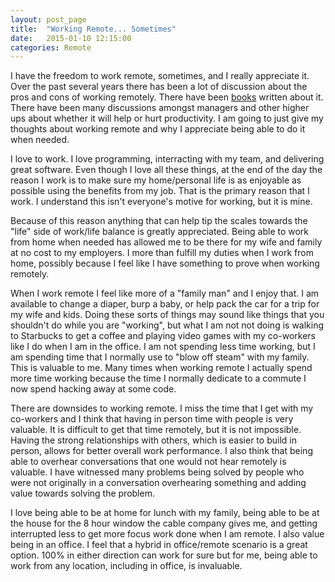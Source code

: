 ```yaml
---
layout: post_page
title:  "Working Remote... Sometimes"
date:   2015-01-10 12:15:00
categories: Remote
---
```


I have the freedom to work remote, sometimes, and I really appreciate it. Over the past several years there has been a lot of discussion about the pros and cons of working remotely. There have been [books](http://www.goodreads.com/book/show/17316682-remote?from_search=true) written about it. There have been many discussions amongst managers and other higher ups about whether it will help or hurt productivity. I am going to just give my thoughts about working remote and why I appreciate being able to do it when needed.

I love to work. I love programming, interracting with my team, and delivering great software. Even though I love all these things, at the end of the day the reason I work is to make sure my home/personal life is as enjoyable as possible using the benefits from my job. That is the primary reason that I work. I understand this isn't everyone's motive for working, but it is mine.

Because of this reason anything that can help tip the scales towards the "life" side of work/life balance is greatly appreciated. Being able to work from home when needed has allowed me to be there for my wife and family at no cost to my employers. I more than fulfill my duties when I work from home, possibly because I feel like I have something to prove when working remotely. 

When I work remote I feel like more of a "family man" and I enjoy that. I am available to change a diaper, burp a baby, or help pack the car for a trip for my wife and kids. Doing these sorts of things may sound like things that you shouldn't do while you are "working", but what I am not not doing is walking to Starbucks to get a coffee and playing video games with my co-workers like I do when I am in the office. I am not spending less time working, but I am spending time that I normally use to "blow off steam" with my family. This is valuable to me. Many times when working remote I actually spend more time working because the time I normally dedicate to a commute I now spend hacking away at some code.


There are downsides to working remote. I miss the time that I get with my co-workers and I think that having in person time with people is very valuable. It is difficult to get that time remotely, but it is not impossible. Having the strong relationships with others, which is easier to build in person, allows for better overall work performance. I also think that being able to overhear conversations that one would not hear remotely is valuable. I have witnessed many problems being solved by people who were not originally in a conversation overhearing something and adding value towards solving the problem.

I love being able to be at home for lunch with my family, being able to be at the house for the 8 hour window the cable company gives me, and getting interrupted less to get more focus work done when I am remote. I also value being in an office. I feel that a hybrid in office/remote scenario is a great option. 100% in either direction can work for sure but for me, being able to work from any location, including in office, is invaluable.
